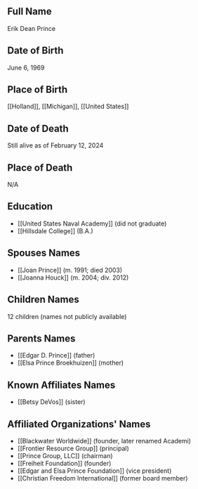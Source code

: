 
## Full Name
Erik Dean Prince

## Date of Birth
June 6, 1969

## Place of Birth
[[Holland]], [[Michigan]], [[United States]]

## Date of Death
Still alive as of February 12, 2024

## Place of Death
N/A

## Education
- [[United States Naval Academy]] (did not graduate)
- [[Hillsdale College]] (B.A.)

## Spouses Names
- [[Joan Prince]] (m. 1991; died 2003)
- [[Joanna Houck]] (m. 2004; div. 2012)

## Children Names
12 children (names not publicly available)

## Parents Names
- [[Edgar D. Prince]] (father)
- [[Elsa Prince Broekhuizen]] (mother)

## Known Affiliates Names
- [[Betsy DeVos]] (sister)

## Affiliated Organizations' Names
- [[Blackwater Worldwide]] (founder, later renamed Academi)
- [[Frontier Resource Group]] (principal)
- [[Prince Group, LLC]] (chairman)
- [[Freiheit Foundation]] (founder)
- [[Edgar and Elsa Prince Foundation]] (vice president)
- [[Christian Freedom International]] (former board member)

